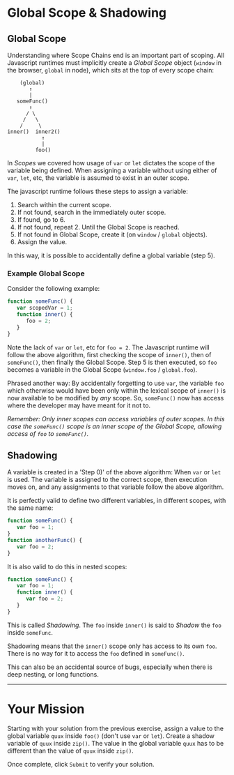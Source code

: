 # Global Scope & Shadowing

## Global Scope

Understanding where Scope Chains end is an important part of scoping. All
Javascript runtimes must implicitly create a _Global Scope_ object (`window` in
the browser, `global` in node), which sits at the top of every scope chain:

```
    (global)
       ↑
       |
   someFunc()
       ↑
      / \
     /   \
    /     \
inner()  inner2()
           ↑
           |
         foo()
```

In _Scopes_ we covered how usage of `var` or `let` dictates the scope of the
variable being defined. When assigning a variable without using either of `var`,
`let`, etc, the variable is assumed to exist in an outer scope.

The javascript runtime follows these steps to assign a variable:

 1) Search within the current scope.
 2) If not found, search in the immediately outer scope.
 3) If found, go to 6.
 4) If not found, repeat 2. Until the Global Scope is reached.
 5) If not found in Global Scope, create it (on `window` / `global` objects).
 6) Assign the value.

In this way, it is possible to accidentally define a global variable (step 5).

### Example Global Scope

Consider the following example:

```js
function someFunc() {
   var scopedVar = 1;
   function inner() {
      foo = 2;
   }
}
```

Note the lack of `var` or `let`, etc for `foo = 2`. The Javascript runtime will
follow the above algorithm, first checking the scope of `inner()`, then of
`someFunc()`, then finally the Global Scope. Step 5 is then executed, so `foo`
becomes a variable in the Global Scope (`window.foo` / `global.foo`).

Phrased another way: By accidentally forgetting to use `var`, the variable `foo`
which otherwise would have been only within the lexical scope of `inner()` is
now available to be modified by _any_ scope. So, `someFunc()` now has access
where the developer may have meant for it not to.

_Remember: Only inner scopes can access variables of outer scopes. In this case
the `someFunc()` scope is an inner scope of the Global Scope, allowing access of
`foo` to `someFunc()`._

## Shadowing

A variable is created in a 'Step 0)' of the above algorithm: When `var` or `let`
is used. The variable is assigned to the correct scope, then execution moves on,
and any assignments to that variable follow the above algorithm.

It is perfectly valid to define two different variables, in different scopes,
with the same name:

```js
function someFunc() {
   var foo = 1;
}
function anotherFunc() {
   var foo = 2;
}
```

It is also valid to do this in nested scopes:

```js
function someFunc() {
   var foo = 1;
   function inner() {
      var foo = 2;
   }
}
```

This is called _Shadowing_. The `foo` inside `inner()` is said to _Shadow_ the `foo`
inside `someFunc`.

Shadowing means that the `inner()` scope only has access to its own `foo`. There
is no way for it to access the `foo` defined in `someFunc()`.

This can also be an accidental source of bugs, especially when there is deep
nesting, or long functions.

----

# Your Mission

Starting with your solution from the previous exercise, assign a value to the global variable
`quux` inside `foo()` (don't use `var` or `let`). Create a shadow variable of `quux`
inside `zip()`. The value in the global variable `quux` has to be different than the
value of `quux` inside `zip()`.

Once complete, click `Submit` to verify your
solution.

